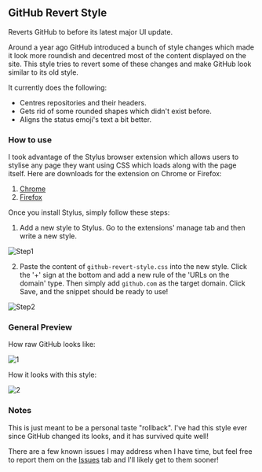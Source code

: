 GitHub Revert Style
---
Reverts GitHub to before its latest major UI update.

Around a year ago GitHub introduced a bunch of style changes which made it look more roundish and decentred most of the
content displayed on the site. This style tries to revert some of these changes and make GitHub look similar to its old
style.

It currently does the following:
  * Centres repositories and their headers.
  * Gets rid of some rounded shapes which didn't exist before.
  * Aligns the status emoji's text a bit better.

### How to use
I took advantage of the Stylus browser extension which allows users to stylise any page they want using CSS which loads
along with the page itself. Here are downloads for the extension on Chrome or Firefox:
  1. [Chrome](https://chrome.google.com/webstore/detail/stylus/clngdbkpkpeebahjckkjfobafhncgmne?hl=en-GB)
  2. [Firefox](https://addons.mozilla.org/en-GB/firefox/addon/styl-us/)

Once you install Stylus, simply follow these steps:

1. Add a new style to Stylus. Go to the extensions' manage tab and then write a new style.

![Step1](https://user-images.githubusercontent.com/26081543/202922103-96d29df9-312d-475a-98f2-537234c01eee.png)

2. Paste the content of `github-revert-style.css` into the new style. Click the '+' sign at the bottom and add a new
rule of the 'URLs on the domain' type. Then simply add `github.com` as the target domain. Click Save, and the snippet
should be ready to use!

![Step2](https://user-images.githubusercontent.com/26081543/202922115-0a91b667-0fae-4272-b7d2-27aca3988592.png)

### General Preview
How raw GitHub looks like:

![1](https://user-images.githubusercontent.com/26081543/202923012-ef01490d-7c81-4295-b607-d8b5e4cb3b66.png)

How it looks with this style:

![2](https://user-images.githubusercontent.com/26081543/202923016-b0c5caa3-0304-40b5-9ea2-2f43fd55df09.png)

### Notes
This is just meant to be a personal taste "rollback". I've had this style ever since GitHub changed its looks, and it
has survived quite well!

There are a few known issues I may address when I have time, but feel free to report them on the
[Issues](https://github.com/BGMP/github-revert-style/issues) tab and I'll likely get to them sooner!
